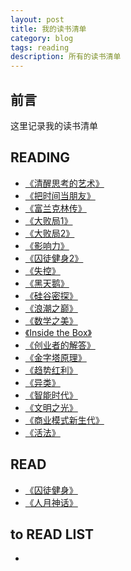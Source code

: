 ```yaml
---
layout: post
title: 我的读书清单
category: blog
tags: reading
description: 所有的读书清单
---
```


## 前言
这里记录我的读书清单

## READING
+ [《清醒思考的艺术》][0]
+ [《把时间当朋友》][1]
+ [《富兰克林传》][2]
+ [《大败局1》][3]
+ [《大败局2》][4]
+ [《影响力》][5]
+ [《囚徒健身2》][6]
+ [《失控》][8]
+ [《黑天鹅》][9]
+ [《硅谷密探》][10]
+ [《浪潮之巅》][11]
+ [《数学之美》][12]
+ [《Inside the Box》][14]
+ [《创业者的解答》][15]
+ [《金字塔原理》][16]
+ [《趋势红利》][17]
+ [《异类》][18]
+ [《智能时代》][19]
+ [《文明之光》][20]
+ [《商业模式新生代》][21]
+ [《活法》][22]

## READ
+ [《囚徒健身》][7]
+ [《人月神话》][13]



## to READ LIST
+ 





[0]: https://book.douban.com/subject/20492550/ "清醒思考的艺术"
[1]: https://book.douban.com/subject/25749845/ "把时间当朋友"
[2]: https://book.douban.com/subject/26371154/ "富兰克林传"
[3]: https://book.douban.com/subject/25908391/ "大败局1"
[4]: https://book.douban.com/subject/25908390/ "大败局2"
[5]: https://book.douban.com/subject/5287474/ "影响力"
[6]: https://book.douban.com/subject/26126563/ "囚徒健身2"
[7]: https://book.douban.com/subject/25717097/ "囚徒健身"
[8]: https://book.douban.com/subject/5375620/ "失控"
[9]: https://book.douban.com/subject/6854525/ "黑天鹅"
[10]: https://book.douban.com/subject/26857852/ "硅谷密探"
[11]: https://book.douban.com/subject/6709783/ "浪潮之巅"
[12]: https://book.douban.com/subject/26163454/ "数学之美"
[13]: https://book.douban.com/subject/1102259/ "人月神话"
[14]: f
[15]: f
[16]: f
[17]: f
[18]: f
[19]: f
[20]: f
[21]: f
[22]: https://book.douban.com/subject/1269900/ "活法"










